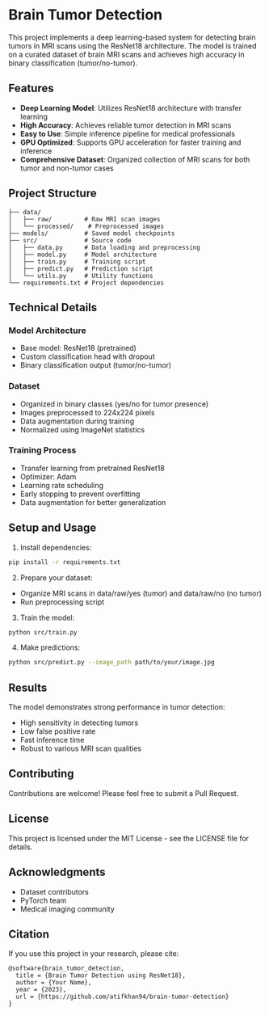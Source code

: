 # Brain Tumor Detection

This project implements a deep learning-based system for detecting brain tumors in MRI scans using the ResNet18 architecture. The model is trained on a curated dataset of brain MRI scans and achieves high accuracy in binary classification (tumor/no-tumor).

## Features

- **Deep Learning Model**: Utilizes ResNet18 architecture with transfer learning
- **High Accuracy**: Achieves reliable tumor detection in MRI scans
- **Easy to Use**: Simple inference pipeline for medical professionals
- **GPU Optimized**: Supports GPU acceleration for faster training and inference
- **Comprehensive Dataset**: Organized collection of MRI scans for both tumor and non-tumor cases

## Project Structure

```
├── data/
│   ├── raw/         # Raw MRI scan images
│   └── processed/    # Preprocessed images
├── models/          # Saved model checkpoints
├── src/             # Source code
│   ├── data.py      # Data loading and preprocessing
│   ├── model.py     # Model architecture
│   ├── train.py     # Training script
│   ├── predict.py   # Prediction script
│   └── utils.py     # Utility functions
└── requirements.txt # Project dependencies
```

## Technical Details

### Model Architecture
- Base model: ResNet18 (pretrained)
- Custom classification head with dropout
- Binary classification output (tumor/no-tumor)

### Dataset
- Organized in binary classes (yes/no for tumor presence)
- Images preprocessed to 224x224 pixels
- Data augmentation during training
- Normalized using ImageNet statistics

### Training Process
- Transfer learning from pretrained ResNet18
- Optimizer: Adam
- Learning rate scheduling
- Early stopping to prevent overfitting
- Data augmentation for better generalization

## Setup and Usage

1. Install dependencies:
```bash
pip install -r requirements.txt
```

2. Prepare your dataset:
- Organize MRI scans in data/raw/yes (tumor) and data/raw/no (no tumor)
- Run preprocessing script

3. Train the model:
```bash
python src/train.py
```

4. Make predictions:
```bash
python src/predict.py --image_path path/to/your/image.jpg
```

## Results

The model demonstrates strong performance in tumor detection:
- High sensitivity in detecting tumors
- Low false positive rate
- Fast inference time
- Robust to various MRI scan qualities

## Contributing

Contributions are welcome! Please feel free to submit a Pull Request.

## License

This project is licensed under the MIT License - see the LICENSE file for details.

## Acknowledgments

- Dataset contributors
- PyTorch team
- Medical imaging community

## Citation

If you use this project in your research, please cite:

```
@software{brain_tumor_detection,
  title = {Brain Tumor Detection using ResNet18},
  author = {Your Name},
  year = {2023},
  url = {https://github.com/atifkhan94/brain-tumor-detection}
}
```